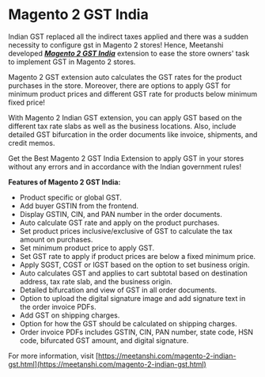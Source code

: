 # Magento 2 GST India

Indian GST replaced all the indirect taxes applied and there was a sudden necessity to configure gst in Magento 2 stores! Hence, Meetanshi developed [***Magento 2 GST India***](https://meetanshi.com/magento-2-indian-gst.html) extension to ease the store owners' task to implement GST in Magento 2 stores.

Magento 2 GST extension auto calculates the GST rates for the product purchases in the store. Moreover, there are options to apply GST for minimum product prices and different GST rate for products below minimum fixed price!

With Magento 2 Indian GST extension, you can apply GST based on the different tax rate slabs as well as the business locations. Also, include detailed GST bifurcation in the order documents like invoice, shipments, and credit memos.

Get the Best Magento 2 GST India Extension to apply GST in your stores without any errors and in accordance with the Indian government rules!


**Features of Magento 2 GST India:**

* Product specific or global GST.
* Add buyer GSTIN from the frontend.
* Display GSTIN, CIN, and PAN number in the order documents.
* Auto calculate GST rate and apply on the product purchases.
* Set product prices inclusive/exclusive of GST to calculate the tax amount on purchases.
* Set minimum product price to apply GST.
* Set GST rate to apply if product prices are below a fixed minimum price.
* Apply SGST, CGST or IGST based on the option to set business origin.
* Auto calculates GST and applies to cart subtotal based on destination address, tax rate slab, and the business origin.
* Detailed bifurcation and view of GST in all order documents.
* Option to upload the digital signature image and add signature text in the order invoice PDFs.
* Add GST on shipping charges.
* Option for how the GST should be calculated on shipping charges.
* Order invoice PDFs includes GSTIN, CIN, PAN number, state code, HSN code, bifurcated GST amount, and digital signature.


For more information, visit [https://meetanshi.com/magento-2-indian-gst.html](https://meetanshi.com/magento-2-indian-gst.html)
